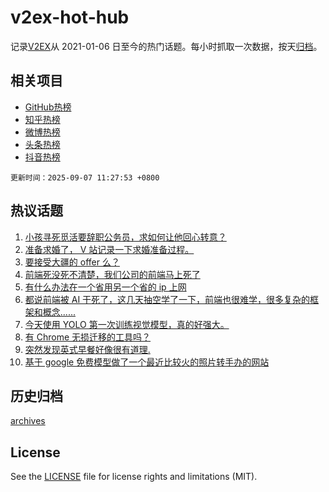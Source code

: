 # v2ex-hot-hub

 记录[V2EX](https://www.v2ex.com/)从 2021-01-06 日至今的热门话题。每小时抓取一次数据，按天[归档](archives)。
 
 ## 相关项目

- [GitHub热榜](https://github.com/lonnyzhang423/github-hot-hub)
- [知乎热榜](https://github.com/lonnyzhang423/zhihu-hot-hub)
- [微博热榜](https://github.com/lonnyzhang423/weibo-hot-hub)
- [头条热榜](https://github.com/lonnyzhang423/toutiao-hot-hub)
- [抖音热榜](https://github.com/lonnyzhang423/douyin-hot-hub)


 `更新时间：2025-09-07 11:27:53 +0800`

## 热议话题

1. [小孩寻死觅活要辞职公务员，求如何让他回心转意？](https://www.v2ex.com/t/1157522)
1. [准备求婚了， V 站记录一下求婚准备过程。](https://www.v2ex.com/t/1157460)
1. [要接受大疆的 offer 么？](https://www.v2ex.com/t/1157517)
1. [前端死没死不清楚，我们公司的前端马上死了](https://www.v2ex.com/t/1157528)
1. [有什么办法在一个省用另一个省的 ip 上网](https://www.v2ex.com/t/1157467)
1. [都说前端被 AI 干死了，这几天抽空学了一下，前端也很难学，很多复杂的框架和概念......](https://www.v2ex.com/t/1157479)
1. [今天使用 YOLO 第一次训练视觉模型，真的好强大。](https://www.v2ex.com/t/1157495)
1. [有 Chrome 无损迁移的工具吗？](https://www.v2ex.com/t/1157526)
1. [突然发现英式早餐好像很有道理.](https://www.v2ex.com/t/1157549)
1. [基于 google 免费模型做了一个最近比较火的照片转手办的网站](https://www.v2ex.com/t/1157458)

## 历史归档

[archives](archives)

## License

See the [LICENSE](LICENSE) file for license rights and limitations (MIT).
